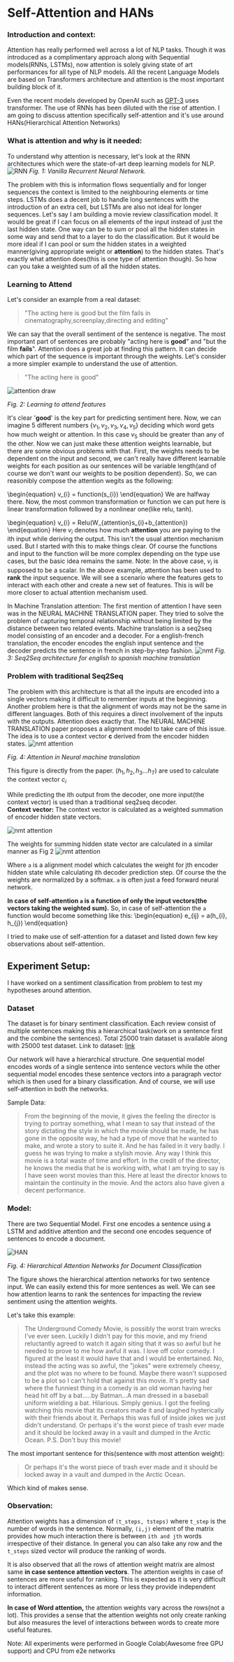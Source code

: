 # Self-Attention and HANs

### Introduction and context:
Attention has really performed well across a lot of NLP tasks. Though it was introduced as a complimentary approach along with Sequential models(RNNs, LSTMs), now attention is solely giving state of art performances for all type of NLP models. All the recent Language Models are based on Transformers architecture and attention is the most important building block of it.

Even the recent models developed by OpenAI such as [GPT-3](https://arxiv.org/abs/2005.14165) uses transformer. The use of RNNs has been diluted with the rise of attention.
I am going to discuss attention specifically self-attention and it\'s use around HANs(Hierarchical Attention Networks)

### What is attention and why is it needed:
To understand why attention is necessary, let\'s look at the RNN architectures which were the state-of-art deep learning models for NLP.
![RNN](/images/rnn_flow.png)
*Fig. 1: Vanilla Recurrent Neural Network.*

The problem with this is information flows sequentially and for longer sequences the context is limited to the neighbouring elements or time steps. LSTMs does a decent job to handle long sentences with the introduction of an extra cell, but LSTMs are also not ideal for longer sequences.
Let\'s say I am building a movie review classification model. It would be great if I can focus on all elements of the input instead of just the last hidden state. One way can be to sum or pool all the hidden states in some way and send that to a layer to do the classification. But it would be more ideal if I can pool or sum the hidden states in a weighted manner(giving appropriate weight or **attention**) to the hidden states. 
That\'s exactly what attention does(this is one type of attention though). So how can you take a weighted sum of all the hidden states.
### Learning to Attend
Let\'s consider an example from a real dataset:


> \"The acting here is good but the film fails in cinematography,screenplay,directing and editing\"

We can say that the overall sentiment of the sentence is negative. The most important part of sentences are probably \"acting here is **good**\" and \"but the film **fails**\". Attention does a great job at finding this pattern. It can decide which part of the sequence is important through the weights. Let\'s consider a more simpler example to understand the use of attention.
> \"The acting here is good\"

![attention draw](/images/attention_draw.png)

*Fig. 2: Learning to attend features*

It\'s clear \'**good**\' is the key part for predicting sentiment here. Now, we can imagine 5 different numbers $\{v_{1},v_{2},v_{3},v_{4},v_{5}\}$ deciding which word gets how much weight or attention. In this case $v_{5}$ should be greater than any of the other.
Now we can just make these attention weights learnable, but there are some obvious problems with that. First, the weights needs to be dependent on the input and second, we can\'t really have different learnable weights for each position as our sentences will be variable length(and of course we don\'t want our weights to be position dependent). So, we can reasonibly compose the attention wegits as the following:

\begin{equation} 
v_{i} = function(s_{i})
\end{equation}
We are halfway there. Now, the most common transformation or function we can put here is linear transformation followed by a nonlinear one(like relu, tanh).

\begin{equation} 
v_{i} = Relu(W_{attention}s_{i}+b_{attention})
\end{equation}
Here $v_{i}$ denotes how much **attention** you are paying to the ith input while deriving the output.
This isn\'t the usual attention mechanism used. But I started with this to make things clear. Of course the functions and input to the function will be more complex depending on the type use cases, but the basic idea remains the same.
Note: In the above case, $v_{i}$ is supposed to be a scalar.
In the above example, attention has been used to **rank** the input sequence. We will see a scenario where the features gets to interact with each other and create a new set of features. This is will be more closer to actual attention mechanism used.

In Machine Translation attention:
The first mention of attention I have seen was in the NEURAL MACHINE TRANSLATION paper. They tried to solve the problem of capturing temporal relationship without being limited by the distance between two related events. 
Machine translation is a seq2seq model consisting of an encoder and a decoder. For a english-french translation, the encoder encodes the english input sentence and the decoder predicts the sentence in french in step-by-step fashion. 
![nmt](/images/nmt.png)
*Fig. 3: Seq2Seq architecture for english to spanish machine translation*

### Problem with traditional Seq2Seq
The problem with this architecture is that all the inputs are encoded into a single vectors making it difficult to remember inputs at the beginning. Another problem here is that the alignment of words may not be the same in different languages. Both of this requires a direct involvement of the inputs with the outputs. Attention does exactly that. 
The NEURAL MACHINE TRANSLATION paper proposes a alignment model to take care of this issue. The idea is to use a context vector **c** derived from the encoder hidden states.
![nmt attention](/images/nmt_attention.png)

*Fig. 4: Attention in Neural machine translation*

This figure is directly from the paper. $(h_{1}, h_{2}, h_{3}... h_{T})$ are used to calculate the context vector $c_{i}$

While predicting the ith output from the decoder, one more input(the context vector) is used than a traditional seq2seq decoder.<br>
**Context vector:** The context vector is calculated as a weighted summation of encoder hidden state vectors. 

![nmt attention](/images/nmt_attention_one.png)

The weights for summing hidden state vector are calculated in a similar manner as Fig 2
![nmt attention](/images/nmt_attention_two.png)

Where ```a``` is a alignment model which calculates the weight for jth encoder hidden state while calculating ith decoder prediction step. Of course the the weights are normalized by a softmax. ```a``` is often just a feed forward neural network.

**In case of self-attention ```a``` is a function of only the input vectors(the vectors taking the weighted sum).** So, in case of self-attention the ```a``` function would become something like this:
\begin{equation} 
e_{ij} = a(h_{i}, h_{j})
\end{equation}

I tried to make use of self-attention for a dataset and listed down few key observations about self-attention.

## Experiment Setup:<br>
I have worked on a sentiment classification from problem to test my hypotheses around attention.

### Dataset 
The dataset is for binary sentiment classification. Each review consist of multiple sentences making this a hierarchical task(work on a sentence first and the combine the sentences). Total 25000 train dataset is available along with 25000 test dataset.
Link to dataset: [link](https://ai.stanford.edu/~amaas/data/sentiment/)

Our network will have a hierarchical structure. One sequential model encodes words of a single sentence into sentence vectors while the other sequential model encodes these sentence vectors into a paragraph vector which is then used for a binary classification. And of course, we will use self-attention in both the networks.

Sample Data:
> From the beginning of the movie, it gives the feeling the director is trying to portray something, what I mean to say that instead of the story dictating the style in which the movie should be made, he has gone in the opposite way, he had a type of move that he wanted to make, and wrote a story to suite it. And he has failed in it very badly. I guess he was trying to make a stylish movie. Any way I think this movie is a total waste of time and effort. In the credit of the director, he knows the media that he is working with, what I am trying to say is I have seen worst movies than this. Here at least the director knows to maintain the continuity in the movie. And the actors also have given a decent performance.

### Model:
There are two Sequential Model. First one encodes a sentence using a LSTM and additive attention and the second one encodes sequence of sentences to encode a document.

![HAN](/images/rsz_1han.png)

*Fig. 4: Hierarchical Attention Networks for Document Classification*


The figure shows the hierarchical attention networks for two sentence input. We can easily extend this for more sentences as well. 
We can see how attention learns to rank the sentences for impacting the review sentiment using the attention weights.

Let\'s take this example:
>The Underground Comedy Movie, is possibly the worst train wrecks I\'ve ever seen. Luckily I didn\'t pay for this movie, and my friend reluctantly agreed to watch it again siting that it was so awful but he needed to prove to me how awful it was. I love off color comedy. I figured at the least it would have that and I would be entertained. No, instead the acting was so awful, the "jokes" were extremely cheesy, and the plot was no where to be found. Maybe there wasn\'t supposed to be a plot so I can\'t hold that against this movie. It\'s pretty sad where the funniest thing in a comedy is an old woman having her head hit off by a bat.....by Batman...A man dressed in a baseball uniform wielding a bat. Hilarious. Simply genius. I got the feeling watching this movie that its creators made it and laughed hysterically with their friends about it. Perhaps this was full of inside jokes we just didn\'t understand. Or perhaps it\'s the worst piece of trash ever made and it should be locked away in a vault and dumped in the Arctic Ocean. P.S. Don\'t buy this movie!

The most important sentence for this(sentence with most attention weight):
>Or perhaps it\'s the worst piece of trash ever made and it should be locked away in a vault and dumped in the Arctic Ocean.

Which kind of makes sense.

### Observation:


Attention weights has a dimension of ```(t_steps, tsteps)``` where ```t_step``` is the number of words in the sentence. Normally, ```(i,j)``` element of the matrix provides how much interaction there is between ```ith and jth``` words irrespective of their distance. In general you can also take any row and the ```t_steps``` sized vector will produce the ranking of words. 

It is also observed that all the rows of attention weight matrix are almost same **in case sentence attention vectors**. The attention weights in case of sentences are more useful for ranking. This is expected as it is very difficult to interact different sentences as more or less they provide independent information.

**In case of Word attention,** the attention weights vary across the rows(not a lot). This provides a sense that the attention weights not only create ranking but also measures the level of interactions between words to create more useful features.

Note: All experiments were performed in Google Colab(Awesome free GPU support) and CPU from e2e networks 